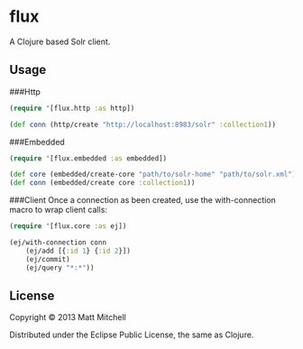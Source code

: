 # flux

A Clojure based Solr client.

## Usage

###Http

```clojure
(require '[flux.http :as http])

(def conn (http/create "http://localhost:8983/solr" :collection1))
```

###Embedded

```clojure
(require '[flux.embedded :as embedded])

(def core (embedded/create-core "path/to/solr-home" "path/to/solr.xml"))
(def conn (embedded/create core :collection1))
```

###Client
Once a connection as been created, use the with-connection macro to wrap client calls:

```clojure
(require '[flux.core :as ej])

(ej/with-connection conn
    (ej/add [{:id 1} {:id 2}])
    (ej/commit)
	(ej/query "*:*"))
```

## License

Copyright © 2013 Matt Mitchell

Distributed under the Eclipse Public License, the same as Clojure.